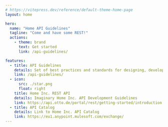 ```yaml
---
# https://vitepress.dev/reference/default-theme-home-page
layout: home

hero:
  name: "Home API Guidelines"
  tagline: "Come and have some REST!"
  actions:
    - theme: brand
      text: Get started
      link: /api-guidelines/

features:
  - title: API Guidelines
    details: Set of best practices and standards for designing, developing, documenting, and maintaining APIs
    link: /api-guidelines/
  - icon: 
      src: ./star.png
      float: right
    title: Home Inc. REST API
    details: Imaginary Home Inc. API Development Guidelines
    link: https://api.otto.de/portal/rest/getting-started/introduction
  - title: API Catalog
    details: Link to Home Inc. API Catalog
    link: https://eu1.anypoint.mulesoft.com/exchange/
---
```


